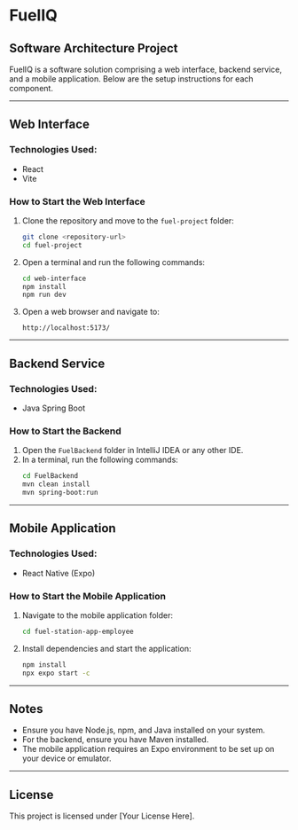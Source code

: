 # FuelIQ

## Software Architecture Project

FuelIQ is a software solution comprising a web interface, backend service, and a mobile application. Below are the setup instructions for each component.

---

## Web Interface

### Technologies Used:
- React
- Vite

### How to Start the Web Interface

1. Clone the repository and move to the `fuel-project` folder:
   ```sh
   git clone <repository-url>
   cd fuel-project
   ```
2. Open a terminal and run the following commands:
   ```sh
   cd web-interface
   npm install
   npm run dev
   ```
3. Open a web browser and navigate to:
   ```
   http://localhost:5173/
   ```

---

## Backend Service

### Technologies Used:
- Java Spring Boot

### How to Start the Backend

1. Open the `FuelBackend` folder in IntelliJ IDEA or any other IDE.
2. In a terminal, run the following commands:
   ```sh
   cd FuelBackend
   mvn clean install
   mvn spring-boot:run
   ```

---

## Mobile Application

### Technologies Used:
- React Native (Expo)

### How to Start the Mobile Application

1. Navigate to the mobile application folder:
   ```sh
   cd fuel-station-app-employee
   ```
2. Install dependencies and start the application:
   ```sh
   npm install
   npx expo start -c
   ```

---

## Notes
- Ensure you have Node.js, npm, and Java installed on your system.
- For the backend, ensure you have Maven installed.
- The mobile application requires an Expo environment to be set up on your device or emulator.

---

## License
This project is licensed under [Your License Here].

